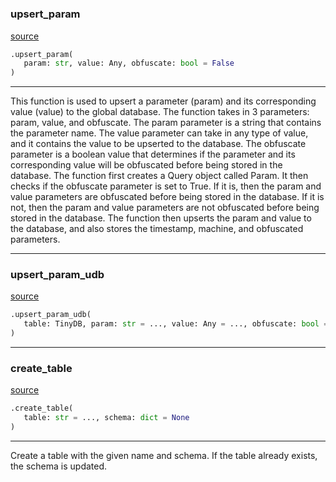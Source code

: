 #


### upsert_param
[source](https://github.com/arnos-stuff/typer-tinydb\blob\master\typer_tinydb/utils.py\#L189)
```python
.upsert_param(
   param: str, value: Any, obfuscate: bool = False
)
```

---
This function is used to upsert a parameter (param) and its corresponding value (value) to the global database.
The function takes in 3 parameters: param, value, and obfuscate. 
The param parameter is a string that contains the parameter name. 
The value parameter can take in any type of value, and it contains the value to be upserted to the database.
The obfuscate parameter is a boolean value that determines if the parameter and its corresponding value will be obfuscated before being stored in the database.
The function first creates a Query object called Param.
It then checks if the obfuscate parameter is set to True. If it is, then the param and value parameters are obfuscated before being stored in the database. 
If it is not, then the param and value parameters are not obfuscated before being stored in the database.
The function then upserts the param and value to the database, and also stores the timestamp, machine, and obfuscated parameters.

----


### upsert_param_udb
[source](https://github.com/arnos-stuff/typer-tinydb\blob\master\typer_tinydb/utils.py\#L321)
```python
.upsert_param_udb(
   table: TinyDB, param: str = ..., value: Any = ..., obfuscate: bool = False
)
```


----


### create_table
[source](https://github.com/arnos-stuff/typer-tinydb\blob\master\typer_tinydb/utils.py\#L218)
```python
.create_table(
   table: str = ..., schema: dict = None
)
```

---
Create a table with the given name and schema. If the table already exists, the schema is updated.
